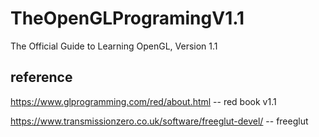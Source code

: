 # TheOpenGLProgramingV1.1
The Official Guide to Learning OpenGL, Version 1.1

## reference
https://www.glprogramming.com/red/about.html -- red book v1.1

https://www.transmissionzero.co.uk/software/freeglut-devel/ -- freeglut
